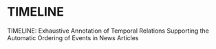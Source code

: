# TIMELINE
TIMELINE: Exhaustive Annotation of Temporal Relations Supporting the Automatic Ordering of Events in News Articles
